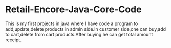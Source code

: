# Retail-Encore-Java-Core-Code
This is my first projects in java where I have code a program to add,update,delete products in admin side.In customer side,one can buy,add to cart,delete from cart products.After buying he can get total amount receipt.
